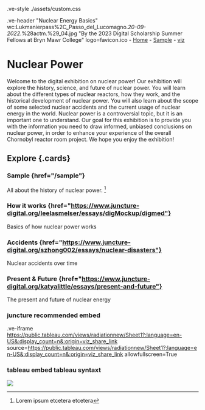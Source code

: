 .ve-style ./assets/custom.css

.ve-header "Nuclear Energy Basics" wc:Lukmanierpass%2C_Passo_del_Lucomagno._20-09-2022._%28actm.%29_04.jpg "By the 2023 Digital Scholarship Summer Fellows at Bryn Mawr College" logo=favicon.ico
    - [Home](/)
    - [Sample](sample/)
    - [viz](visualization)

# Nuclear Power

Welcome to the digital exhibition on nuclear power! Our exhibition will explore the history, science, and future of nuclear power. You will learn about the different types of nuclear reactors, how they work, and the historical development of nuclear power. You will also learn about the scope of some selected nuclear accidents and the current usage of nuclear energy in the world. Nuclear power is a controversial topic, but it is an important one to understand. Our goal for this exhibition is to provide you with the information you need to draw informed, unbiased conclusions on nuclear power, in order to enhance your experience of the overall Chornobyl reactor room project. We hope you enjoy the exhibition!

## Explore {.cards}

### Sample {href="/sample"}

All about the history of nuclear power. [^1]

### How it works {href="https://www.juncture-digital.org/leelasmelser/essays/digMockup/digmed"}

Basics of how nuclear power works

### Accidents {href="https://www.juncture-digital.org/szhong002/essays/nuclear-disasters"}

Nuclear accidents over time

### Present & Future {href="https://www.juncture-digital.org/katyalittle/essays/present-and-future"}

The present and future of nuclear energy

### juncture recommended embed

.ve-iframe https://public.tableau.com/views/radiationnew/Sheet1?:language=en-US&:display_count=n&:origin=viz_share_link source=https://public.tableau.com/views/radiationnew/Sheet1?:language=en-US&:display_count=n&:origin=viz_share_link allowfullscreen=True

### tableau embed tableau syntaxt

<div class='tableauPlaceholder' id='viz1691069151981' style='position: relative'><noscript><a href='#'><img alt=' ' src='https:&#47;&#47;public.tableau.com&#47;static&#47;images&#47;ra&#47;radiationnew&#47;Sheet1&#47;1_rss.png' style='border: none' /></a></noscript><object class='tableauViz'  style='display:none;'><param name='host_url' value='https%3A%2F%2Fpublic.tableau.com%2F' /> <param name='embed_code_version' value='3' /> <param name='site_root' value='' /><param name='name' value='radiationnew&#47;Sheet1' /><param name='tabs' value='yes' /><param name='toolbar' value='yes' /><param name='static_image' value='https:&#47;&#47;public.tableau.com&#47;static&#47;images&#47;ra&#47;radiationnew&#47;Sheet1&#47;1.png' /> <param name='animate_transition' value='yes' /><param name='display_static_image' value='yes' /><param name='display_spinner' value='yes' /><param name='display_overlay' value='yes' /><param name='display_count' value='yes' /><param name='language' value='en-US' /></object></div>                <script type='text/javascript'>                    var divElement = document.getElementById('viz1691069151981');                    var vizElement = divElement.getElementsByTagName('object')[0];                    vizElement.style.width='100%';vizElement.style.height=(divElement.offsetWidth*0.75)+'px';                    var scriptElement = document.createElement('script');                    scriptElement.src = 'https://public.tableau.com/javascripts/api/viz_v1.js';                    vizElement.parentNode.insertBefore(scriptElement, vizElement);                </script>


[^1]: Lorem ipsum etcetera etcetera
